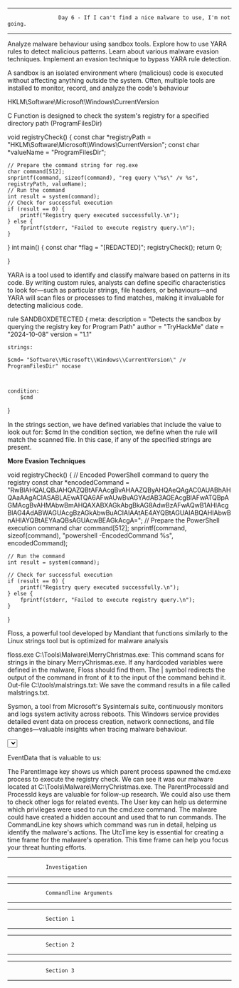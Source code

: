 ******************************************************************************************************************************
                    Day 6 - If I can't find a nice malware to use, I'm not going.
******************************************************************************************************************************

Analyze malware behaviour using sandbox tools.
Explore how to use YARA rules to detect malicious patterns.
Learn about various malware evasion techniques.
Implement an evasion technique to bypass YARA rule detection.

A sandbox is an isolated environment where (malicious) code is executed without affecting anything outside the system. Often, multiple tools are installed to monitor, record, and analyze the code's behaviour


HKLM\\Software\\Microsoft\\Windows\\CurrentVersion

C Function is designed to check the system's registry for a specified directory path (ProgramFilesDir)

void registryCheck() {
    const char *registryPath = "HKLM\\Software\\Microsoft\\Windows\\CurrentVersion";
    const char *valueName = "ProgramFilesDir";
    
    // Prepare the command string for reg.exe
    char command[512];
    snprintf(command, sizeof(command), "reg query \"%s\" /v %s", registryPath, valueName);
    // Run the command
    int result = system(command);
    // Check for successful execution
    if (result == 0) {
        printf("Registry query executed successfully.\n");
    } else {
        fprintf(stderr, "Failed to execute registry query.\n");
    }
}
int main() {
    const char *flag = "[REDACTED]";
    registryCheck();
        return 0;

} 

YARA is a tool used to identify and classify malware based on patterns in its code. By writing custom rules, analysts can define specific characteristics to look for—such as particular strings, file headers, or behaviours—and YARA will scan files or processes to find matches, making it invaluable for detecting malicious code.

rule SANDBOXDETECTED
{
    meta:
        description = "Detects the sandbox by querying the registry key for Program Path"
        author = "TryHackMe"
        date = "2024-10-08"
        version = "1.1"

    strings:
        
    $cmd= "Software\\Microsoft\\Windows\\CurrentVersion\" /v ProgramFilesDir" nocase

    

    condition:
        $cmd
}

In the strings section, we have defined variables that include the value to look out for: $cmd
In the condition section, we define when the rule will match the scanned file. In this case, if any of the specified strings are present. 

**More Evasion Techniques**

void registryCheck() {
// Encoded PowerShell command to query the registry
    const char *encodedCommand = "RwBlAHQALQBJAHQAZQBtAFAAcgBvAHAAZQByAHQAeQAgAC0AUABhAHQAaAAgACIASABLAEwATQA6AFwAUwBvAGYAdAB3AGEAcgBlAFwATQBpAGMAcgBvAHMAbwBmAHQAXABXAGkAbgBkAG8AdwBzAFwAQwB1AHIAcgBlAG4AdABWAGUAcgBzAGkAbwBuACIAIAAtAE4AYQBtAGUAIABQAHIAbwBnAHIAYQBtAEYAaQBsAGUAcwBEAGkAcgA=";
    // Prepare the PowerShell execution command
    char command[512];
    snprintf(command, sizeof(command), "powershell -EncodedCommand %s", encodedCommand);

    // Run the command
    int result = system(command);

    // Check for successful execution
    if (result == 0) {
        printf("Registry query executed successfully.\n");
    } else {
        fprintf(stderr, "Failed to execute registry query.\n");
    }  
}

Floss, a powerful tool developed by Mandiant that functions similarly to the Linux strings tool but is optimized for malware analysis

floss.exe C:\Tools\Malware\MerryChristmas.exe: This command scans for strings in the binary MerryChrismas.exe. If any hardcoded variables were defined in the malware, Floss should find them.
The | symbol redirects the output of the command in front of it to the input of the command behind it.
Out-file C:\tools\malstrings.txt: We save the command results in a file called malstrings.txt.

Sysmon, a tool from Microsoft's Sysinternals suite, continuously monitors and logs system activity across reboots. This Windows service provides detailed event data on process creation, network connections, and file changes—valuable insights when tracing malware behaviour.

<QueryList>
  <Query Id="0" Path="Microsoft-Windows-Sysmon/Operational">
    <Select Path="Microsoft-Windows-Sysmon/Operational">
      *[System[(EventRecordID="INSERT_EVENT_record_ID_HERE")]]
    </Select>
  </Query>
</QueryList>

EventData that is valuable to us:

The ParentImage key shows us which parent process spawned the cmd.exe process to execute the registry check. We can see it was our malware located at C:\Tools\Malware\MerryChristmas.exe.
The ParentProcessId and ProcessId keys are valuable for follow-up research. We could also use them to check other logs for related events.
The User key can help us determine which privileges were used to run the cmd.exe command. The malware could have created a hidden account and used that to run commands.
The CommandLine key shows which command was run in detail, helping us identify the malware's actions.
The UtcTime key is essential for creating a time frame for the malware's operation. This time frame can help you focus your threat hunting efforts.

******************************************
                Investigation
******************************************        











*****************************************************
                Commandline Arguments
*****************************************************











*****************************************************
                Section 1
*****************************************************

*****************************************************
                Section 2
*****************************************************

*****************************************************
                Section 3
*****************************************************